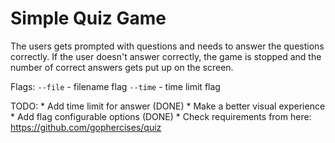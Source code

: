 # Simple Quiz Game
The users gets prompted with questions and needs to answer the questions correctly.
If the user doesn't answer correctly, the game is stopped and the number of correct answers gets put up on the screen.

Flags:
 ```--file``` - filename flag
 ```--time``` - time limit flag

TODO: 
    * Add time limit for answer (DONE)
    * Make a better visual experience
    * Add flag configurable options (DONE)
    * Check requirements from here: https://github.com/gophercises/quiz